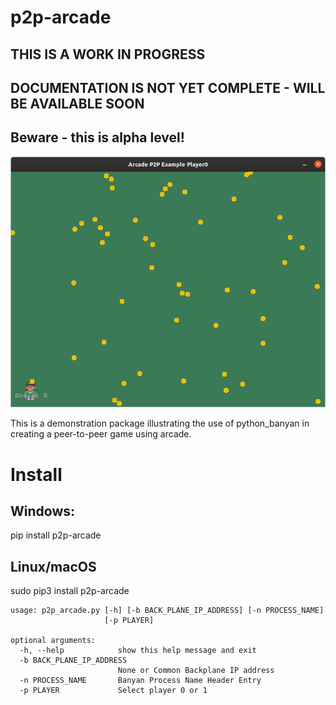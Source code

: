# p2p-arcade
## THIS IS A WORK IN PROGRESS 
## DOCUMENTATION IS NOT YET COMPLETE - WILL BE AVAILABLE SOON

## Beware - this is alpha level!
![](./documentation/images/p2p_arcade.png)



This is a demonstration package illustrating the use of python_banyan in creating
a peer-to-peer game using arcade.

# Install
## Windows:
pip install p2p-arcade

## Linux/macOS
sudo pip3 install p2p-arcade

```
usage: p2p_arcade.py [-h] [-b BACK_PLANE_IP_ADDRESS] [-n PROCESS_NAME]
                     [-p PLAYER]

optional arguments:
  -h, --help            show this help message and exit
  -b BACK_PLANE_IP_ADDRESS
                        None or Common Backplane IP address
  -n PROCESS_NAME       Banyan Process Name Header Entry
  -p PLAYER             Select player 0 or 1
```